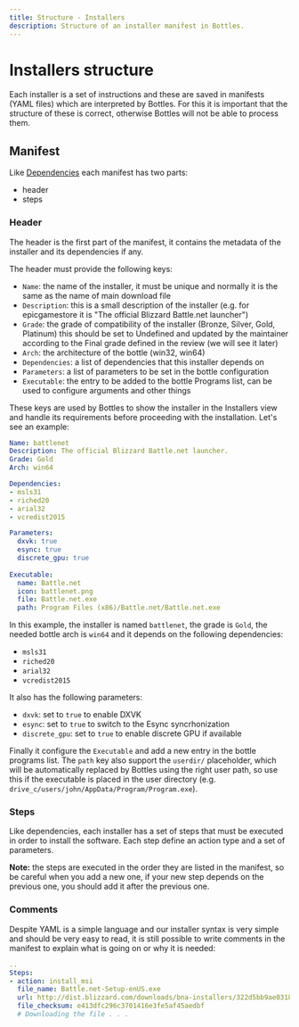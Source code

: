 ```yaml
---
title: Structure - Installers
description: Structure of an installer manifest in Bottles.
---
```


# Installers structure
Each installer is a set of instructions and these are saved in manifests 
(YAML files) which are interpreted by Bottles. For this it is important that 
the structure of these is correct, otherwise Bottles will not be able to 
process them.

## Manifest
Like [Dependencies](/dependencies/structure) each manifest has two parts:
- header
- steps

### Header
The header is the first part of the manifest, it contains the metadata of the
installer and its dependencies if any.

The header must provide the following keys:
- `Name`: the name of the installer, it must be unique and normally it is the
  same as the name of main download file
- `Description`: this is a small description of the installer (e.g. for
  epicgamestore it is "The official Blizzard Battle.net launcher")
- `Grade`: the grade of compatibility of the installer (Bronze, Silver, Gold, 
  Platinum) this should be set to Undefined and updated by the maintainer
  according to the Final grade defined in the review (we will see it later)
- `Arch`: the architecture of the bottle (win32, win64)
- `Dependencies`: a list of dependencies that this installer depends on
- `Parameters`: a list of parameters to be set in the bottle configuration
- `Executable`: the entry to be added to the bottle Programs list, can be
  used to configure arguments and other things

These keys are used by Bottles to show the installer in the Installers view
and handle its requirements before proceeding with the installation. Let's see
an example:

```yaml
Name: battlenet
Description: The official Blizzard Battle.net launcher.
Grade: Gold
Arch: win64

Dependencies:
- msls31
- riched20
- arial32
- vcredist2015

Parameters:
  dxvk: true
  esync: true
  discrete_gpu: true
  
Executable:
  name: Battle.net
  icon: battlenet.png
  file: Battle.net.exe
  path: Program Files (x86)/Battle.net/Battle.net.exe
```

In this example, the installer is named `battlenet`, the grade is `Gold`, the
needed bottle arch is `win64` and it depends on the following dependencies:
- `msls31`
- `riched20`
- `arial32`
- `vcredist2015`

It also has the following parameters:
- `dxvk`: set to `true` to enable DXVK
- `esync`: set to `true` to switch to the Esync syncrhonization
- `discrete_gpu`: set to `true` to enable discrete GPU if available

Finally it configure the `Executable` and add a new entry in the bottle 
programs list. The `path` key also support the `userdir/` placeholder, which
will be automatically replaced by Bottles using the right user path, so use
this if the executable is placed in the user directory (e.g. 
`drive_c/users/john/AppData/Program/Program.exe`).

### Steps
Like dependencies, each installer has a set of steps that must be executed
in order to install the software. Each step define an action type and a set
of parameters.

**Note:** the steps are executed in the order they are listed in the manifest,
so be careful when you add a new one, if your new step depends on the previous
one, you should add it after the previous one.

### Comments
Despite YAML is a simple language and our installer syntax is very simple and
should be very easy to read, it is still possible to write comments in the
manifest to explain what is going on or why it is needed:

```yaml
..
Steps:
- action: install_msi
  file_name: Battle.net-Setup-enUS.exe
  url: http://dist.blizzard.com/downloads/bna-installers/322d5bb9ae0318de3d4cde7641c96425/retail.1/Battle.net-Setup-enUS.exe
  file_checksum: e413dfc296c3701416e3fe5af45aedbf
  # Downloading the file . . .
```
